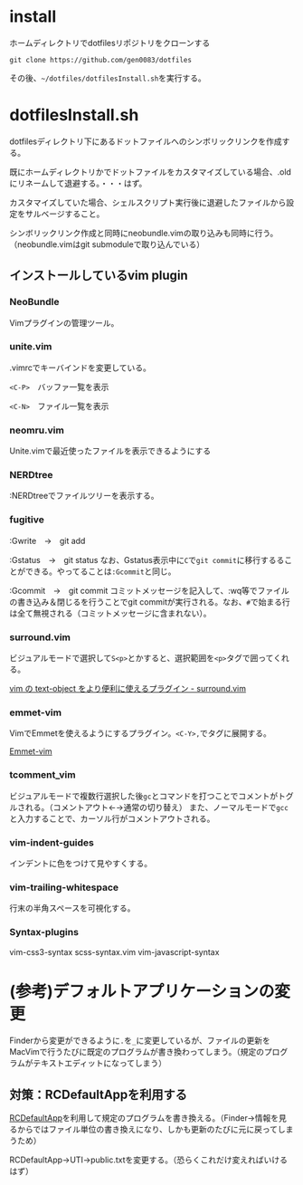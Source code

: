 # install

ホームディレクトリでdotfilesリポジトリをクローンする

```
git clone https://github.com/gen0083/dotfiles
```

その後、`~/dotfiles/dotfilesInstall.sh`を実行する。

# dotfilesInstall.sh

dotfilesディレクトリ下にあるドットファイルへのシンボリックリンクを作成する。

既にホームディレクトリかでドットファイルをカスタマイズしている場合、.oldにリネームして退避する。・・・はず。

カスタマイズしていた場合、シェルスクリプト実行後に退避したファイルから設定をサルベージすること。

シンボリックリンク作成と同時にneobundle.vimの取り込みも同時に行う。（neobundle.vimはgit submoduleで取り込んでいる）

## インストールしているvim plugin

### NeoBundle

Vimプラグインの管理ツール。

### unite.vim

.vimrcでキーバインドを変更している。

`<C-P>`　バッファ一覧を表示

`<C-N>`　ファイル一覧を表示

### neomru.vim

Unite.vimで最近使ったファイルを表示できるようにする

### NERDtree

:NERDtreeでファイルツリーを表示する。

### fugitive

:Gwrite　→　git add

:Gstatus　→　git status
なお、Gstatus表示中に`C`で`git commit`に移行するることができる。やってることは`:Gcommit`と同じ。

:Gcommit　→　git commit
コミットメッセージを記入して、:wq等でファイルの書き込み＆閉じるを行うことでgit commitが実行される。なお、`#`で始まる行は全て無視される（コミットメッセージに含まれない）。

### surround.vim

ビジュアルモードで選択して`S<p>`とかすると、選択範囲を`<p>`タグで囲ってくれる。

[vim の text-object をより便利に使えるプラグイン - surround.vim](http://secondlife.hatenablog.jp/entry/20061225/1167032528)

### emmet-vim

VimでEmmetを使えるようにするプラグイン。`<C-Y>,`でタグに展開する。

[Emmet-vim](https://github.com/mattn/emmet-vim)

### tcomment_vim

ビジュアルモードで複数行選択した後`gc`とコマンドを打つことでコメントがトグルされる。（コメントアウト←→通常の切り替え）
また、ノーマルモードで`gcc`と入力することで、カーソル行がコメントアウトされる。


### vim-indent-guides

インデントに色をつけて見やすくする。

### vim-trailing-whitespace

行末の半角スペースを可視化する。



### Syntax-plugins

vim-css3-syntax
scss-syntax.vim
vim-javascript-syntax

# (参考)デフォルトアプリケーションの変更

Finderから変更ができるように`.`を`_`に変更しているが、ファイルの更新をMacVimで行うたびに既定のプログラムが書き換わってしまう。（規定のプログラムがテキストエディットになってしまう）

## 対策：RCDefaultAppを利用する

[RCDefaultApp](http://www.rubicode.com/Software/Bundles.html#RCDefaultApp)を利用して規定のプログラムを書き換える。（Finder→情報を見るからではファイル単位の書き換えになり、しかも更新のたびに元に戻ってしまうため）

RCDefaultApp→UTI→public.txtを変更する。（恐らくこれだけ変えればいけるはず）
